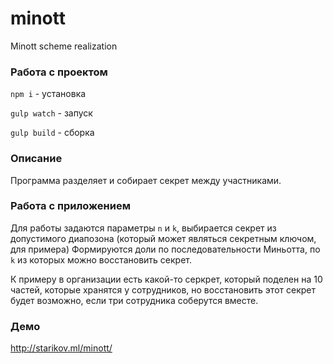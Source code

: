 # minott
Minott scheme realization


### Работа с проектом
```npm i``` - установка

```gulp watch``` - запуск

```gulp build``` - сборка

### Описание
Программа разделяет и собирает секрет между участниками.

### Работа с приложением
Для работы задаются параметры ```n``` и ```k```, выбирается секрет из допустимого диапозона (который может являться секретным 
ключом, для примера)
Формируются доли по последовательности Миньотта, по ```k``` из которых можно восстановить секрет.

К примеру в организации есть какой-то серкрет, который поделен на 10 частей, которые хранятся у сотрудников, 
но восстановить этот секрет будет возможно, если три сотрудника соберутся вместе.


### Демо
http://starikov.ml/minott/
